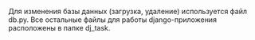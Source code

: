 Для изменения базы данных (загрузка, удаление) используется файл db.py. 
Все остальные файлы для работы django-приложения расположены в папке dj_task.
